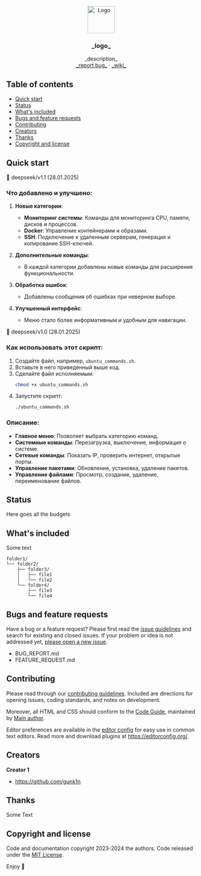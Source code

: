 <p align="center">
  <a href="https://gunk1n.pro/">
    <img src="https://avatars.githubusercontent.com/u/32822284?v=4" alt="Logo" width=72 height=72>
  </a>

  <h3 align="center">_logo_</h3>

  <p align="center">
    _description_
    <br>
    <a href="https://github.com/gunk1n/_report bug_/issues">_report bug_</a>
     · 
    <a href="https://github.com/gunk1n/_wiki_/wiki">_wiki_</a>
  </p>
</p>


## Table of contents

- [Quick start](#quick-start)
- [Status](#status)
- [What's included](#whats-included)
- [Bugs and feature requests](#bugs-and-feature-requests)
- [Contributing](#contributing)
- [Creators](#creators)
- [Thanks](#thanks)
- [Copyright and license](#copyright-and-license)


## Quick start

 🔘 deepseek/v1.1 (28.01.2025)
### Что добавлено и улучшено:
1. **Новые категории**:
   - **Мониторинг системы**: Команды для мониторинга CPU, памяти, дисков и процессов.
   - **Docker**: Управление контейнерами и образами.
   - **SSH**: Подключение к удаленным серверам, генерация и копирование SSH-ключей.

2. **Дополнительные команды**:
   - В каждой категории добавлены новые команды для расширения функциональности.

3. **Обработка ошибок**:
   - Добавлены сообщения об ошибках при неверном выборе.

4. **Улучшенный интерфейс**:
   - Меню стало более информативным и удобным для навигации.

 🔘 deepseek/v1.0 (28.01.2025)
### Как использовать этот скрипт:

1. Создайте файл, например, `ubuntu_commands.sh`.
2. Вставьте в него приведенный выше код.
3. Сделайте файл исполняемым:
   ```bash
   chmod +x ubuntu_commands.sh
   ```
4. Запустите скрипт:
   ```bash
   ./ubuntu_commands.sh
   ```

### Описание:
- **Главное меню**: Позволяет выбрать категорию команд.
- **Системные команды**: Перезагрузка, выключение, информация о системе.
- **Сетевые команды**: Показать IP, проверить интернет, открытые порты.
- **Управление пакетами**: Обновление, установка, удаление пакетов.
- **Управление файлами**: Просмотр, создание, удаление, переименование файлов.


## Status

Here goes all the budgets

## What's included

Some text

```text
folder1/
└── folder2/
    ├── folder3/
    │   ├── file1
    │   └── file2
    └── folder4/
        ├── file3
        └── file4
```

## Bugs and feature requests

Have a bug or a feature request? Please first read the [issue guidelines](https://github.com/gunk1n/blob/master/CONTRIBUTING.md) and search for existing and closed issues. If your problem or idea is not addressed yet, [please open a new issue](https://github.com/gunk1n/issues/new).

- BUG_REPORT.md
- FEATURE_REQUEST.md

## Contributing

Please read through our [contributing guidelines](https://github.com/gunk1n/blob/master/CONTRIBUTING.md). Included are directions for opening issues, coding standards, and notes on development.

Moreover, all HTML and CSS should conform to the [Code Guide](https://github.com/mdo/code-guide), maintained by [Main author](https://github.com/usernamemainauthor).

Editor preferences are available in the [editor config](https://github.com/gunk1n/blob/master/.editorconfig) for easy use in common text editors. Read more and download plugins at <https://editorconfig.org/>.

## Creators

**Creator 1**

- <https://github.com/gunk1n>

## Thanks

Some Text

## Copyright and license

Code and documentation copyright 2023-2024 the authors. Code released under the [MIT License](https://github.com/gunk1n/blob/master/LICENSE).

Enjoy :metal:
